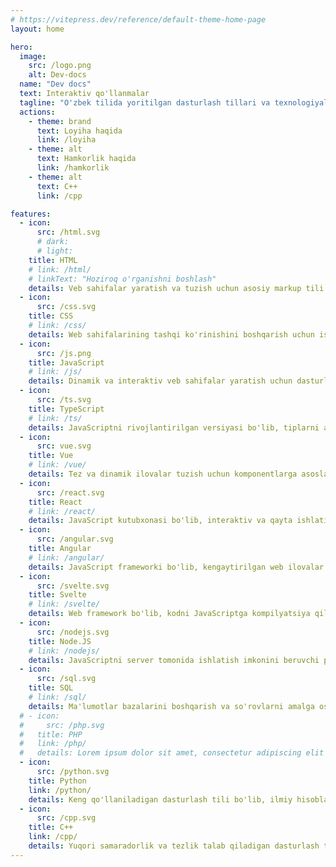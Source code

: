 ```yaml
---
# https://vitepress.dev/reference/default-theme-home-page
layout: home

hero:
  image:
    src: /logo.png
    alt: Dev-docs
  name: "Dev docs"
  text: Interaktiv qo'llanmalar
  tagline: "O'zbek tilida yoritilgan dasturlash tillari va texnologiyalari platformasi."
  actions:
    - theme: brand
      text: Loyiha haqida
      link: /loyiha
    - theme: alt
      text: Hamkorlik haqida
      link: /hamkorlik
    - theme: alt
      text: C++
      link: /cpp

features:
  - icon:
      src: /html.svg
      # dark:
      # light:
    title: HTML
    # link: /html/
    # linkText: "Hoziroq o'rganishni boshlash"
    details: Veb sahifalar yaratish va tuzish uchun asosiy markup tili bo'lib, matn, tasvirlar va boshqa elementlarni belgilaydi.
  - icon:
      src: /css.svg
    title: CSS
    # link: /css/
    details: Web sahifalarining tashqi ko'rinishini boshqarish uchun ishlatiladigan stil tili. Ranglar, shriftlar va joylashuvlarni sozlaydi.
  - icon:
      src: /js.png
    title: JavaScript
    # link: /js/
    details: Dinamik va interaktiv veb sahifalar yaratish uchun dasturlash tili. Sahifadagi o'zgarishlarni boshqaradi va interaktivlik qo'shadi.
  - icon:
      src: /ts.svg
    title: TypeScript
    # link: /ts/
    details: JavaScriptni rivojlantirilgan versiyasi bo'lib, tiplarni aniqlash orqali xatolarni kamaytiradi va ishonchli kod yozishni ta'minlaydi.
  - icon:
      src: vue.svg
    title: Vue
    # link: /vue/
    details: Tez va dinamik ilovalar tuzish uchun komponentlarga asoslangan foydalanuvchi interfeysiga ega JavaScript freymvorki.
  - icon:
      src: /react.svg
    title: React
    # link: /react/
    details: JavaScript kutubxonasi bo'lib, interaktiv va qayta ishlatiladigan UI komponentlarini yaratishga imkon beradi.
  - icon:
      src: /angular.svg
    title: Angular
    # link: /angular/
    details: JavaScript frameworki bo'lib, kengaytirilgan web ilovalar yaratishda foydalaniladi va ma'lumotlar bilan ishlashni osonlashtiradi.
  - icon:
      src: /svelte.svg
    title: Svelte
    # link: /svelte/
    details: Web framework bo'lib, kodni JavaScriptga kompilyatsiya qiladi va yuqori samaradorlik bilan tezkor ilovalar yaratishni ta'minlaydi.
  - icon:
      src: /nodejs.svg
    title: Node.JS
    # link: /nodejs/
    details: JavaScriptni server tomonida ishlatish imkonini beruvchi platforma. Web ilovalar va tarmoq dasturlari uchun qulaydir.
  - icon:
      src: /sql.svg
    title: SQL
    # link: /sql/
    details: Ma'lumotlar bazalarini boshqarish va so'rovlarni amalga oshirish uchun ishlatiladigan standart til. Ma'lumotlarni saqlash va olish uchun qulay.
  # - icon:
  #     src: /php.svg
  #   title: PHP
  #   link: /php/
  #   details: Lorem ipsum dolor sit amet, consectetur adipiscing elit
  - icon:
      src: /python.svg
    title: Python
    link: /python/
    details: Keng qo'llaniladigan dasturlash tili bo'lib, ilmiy hisoblashdan veb dasturlashgacha turli sohalarda foydalaniladi.
  - icon:
      src: /cpp.svg
    title: C++
    link: /cpp/
    details: Yuqori samaradorlik va tezlik talab qiladigan dasturlash tili. Tizim dasturlash va murakkab ilovalar uchun ideal.
---
```


<style>
:root {
  --vp-home-hero-name-color: transparent;
  --vp-home-hero-name-background: -webkit-linear-gradient(120deg, #e9755e 30%, #a446e0);

  --vp-home-hero-image-background-image: linear-gradient(-45deg, #e9755e50 50%, #a446e050 50%);
  --vp-home-hero-image-filter: blur(44px);
}

@media (min-width: 640px) {
  :root {
    --vp-home-hero-image-filter: blur(56px);
  }
}

@media (min-width: 960px) {
  :root {
    --vp-home-hero-image-filter: blur(68px);
  }
}
</style>
